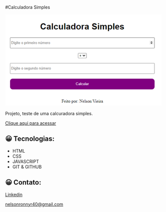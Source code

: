 #Calculadora Simples

![preview](./.github/capa.png)

Projeto, teste de uma calcuradora simples.

[Clique aqui para acessar](https://nelsonvieira093.github.io/Calculadora-Simples/)

## 😀  Tecnologias: 
- HTML
- CSS
- JAVASCRIPT
- GIT & GITHUB

## 😀  Contato:
[Linkedin](https://www.linkedin.com/in/nelson-jo%C3%A3o-carlos-vieira-a9017b163/)

nelsonronnyr40@gmail.com
